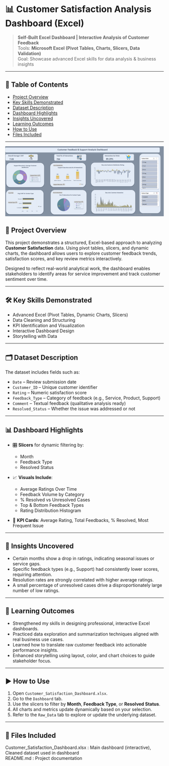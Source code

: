 # 📊 Customer Satisfaction Analysis Dashboard (Excel)

> **Self-Built Excel Dashboard | Interactive Analysis of Customer Feedback**  
> Tools: **Microsoft Excel (Pivot Tables, Charts, Slicers, Data Validation)**  
> Goal: Showcase advanced Excel skills for data analysis & business insights

---

## 📌 Table of Contents
- [Project Overview](#project-overview)
- [Key Skills Demonstrated](#key-skills-demonstrated)
- [Dataset Description](#dataset-description)
- [Dashboard Highlights](#dashboard-highlights)
- [Insights Uncovered](#insights-uncovered)
- [Learning Outcomes](#learning-outcomes)
- [How to Use](#how-to-use)
- [Files Included](#files-included)

---
<p align="center">
  <img src="dashboard-preview.png" width="700" alt="Customer Satisfaction Dashboard Preview">
</p>

## 📖 Project Overview

This project demonstrates a structured, Excel-based approach to analyzing **Customer Satisfaction** data. Using pivot tables, slicers, and dynamic charts, the dashboard allows users to explore customer feedback trends, satisfaction scores, and key review metrics interactively.

Designed to reflect real-world analytical work, the dashboard enables stakeholders to identify areas for service improvement and track customer sentiment over time.

---

## 🛠️ Key Skills Demonstrated

- Advanced Excel (Pivot Tables, Dynamic Charts, Slicers)
- Data Cleaning and Structuring
- KPI Identification and Visualization
- Interactive Dashboard Design
- Storytelling with Data

---

## 🗂️ Dataset Description

The dataset includes fields such as:

- `Date` – Review submission date  
- `Customer_ID` – Unique customer identifier  
- `Rating` – Numeric satisfaction score  
- `Feedback_Type` – Category of feedback (e.g., Service, Product, Support)  
- `Comment` – Textual feedback (qualitative analysis ready)  
- `Resolved_Status` – Whether the issue was addressed or not

---

## 📊 Dashboard Highlights

- 🎛️ **Slicers** for dynamic filtering by:
  - Month
  - Feedback Type
  - Resolved Status

- 📈 **Visuals Include**:
  - Average Ratings Over Time
  - Feedback Volume by Category
  - % Resolved vs Unresolved Cases
  - Top & Bottom Feedback Types
  - Rating Distribution Histogram

- 📌 **KPI Cards**: Average Rating, Total Feedbacks, % Resolved, Most Frequent Issue

---

## 📍 Insights Uncovered

- Certain months show a drop in ratings, indicating seasonal issues or service gaps.
- Specific feedback types (e.g., Support) had consistently lower scores, requiring attention.
- Resolution rates are strongly correlated with higher average ratings.
- A small percentage of unresolved cases drive a disproportionately large number of low ratings.

---

## 🚀 Learning Outcomes

- Strengthened my skills in designing professional, interactive Excel dashboards.
- Practiced data exploration and summarization techniques aligned with real business use cases.
- Learned how to translate raw customer feedback into actionable performance insights.
- Enhanced storytelling using layout, color, and chart choices to guide stakeholder focus.

---

## ▶️ How to Use

1. Open `Customer_Satisfaction_Dashboard.xlsx`.
2. Go to the `Dashboard` tab.
3. Use the slicers to filter by **Month**, **Feedback Type**, or **Resolved Status**.
4. All charts and metrics update dynamically based on your selection.
5. Refer to the `Raw_Data` tab to explore or update the underlying dataset.

---

## 📁 Files Included

Customer_Satisfaction_Dashboard.xlsx : Main dashboard (interactive), Cleaned dataset used in dashboard                                                                
README.md : Project documentation

